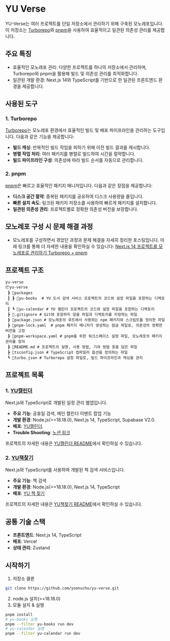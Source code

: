 ﻿# YU Verse

YU-Verse는 여러 프로젝트를 단일 저장소에서 관리하기 위해 구축된 모노레포입니다. 이 저장소는 [Turborepo](https://turborepo.org/)와 [pnpm](https://pnpm.io/)을 사용하여 효율적이고 일관된 의존성 관리를 제공합니다.

## 주요 특징
- 효율적인 모노레포 관리: 다양한 프로젝트를 하나의 저장소에서 관리하며, Turborepo와 pnpm을 활용해 빌드 및 의존성 관리를 최적화합니다.
- 일관된 개발 환경: Next.js 14와 TypeScript를 기반으로 한 일관된 프론트엔드 환경을 제공합니다.


## 사용된 도구

### 1. Turborepo
[Turborepo](https://turborepo.org/)는 모노레포 환경에서 효율적인 빌드 및 배포 파이프라인을 관리하는 도구입니다. 다음과 같은 기능을 제공합니다:
- **빌드 캐싱**: 반복적인 빌드 작업을 피하기 위해 이전 빌드 결과를 캐시합니다.
- **병렬 작업 처리**: 여러 패키지를 병렬로 빌드하여 시간을 절약합니다.
- **빌드 파이프라인 구성**: 의존성에 따라 빌드 순서를 자동으로 관리합니다.

### 2. pnpm
[pnpm](https://pnpm.io/)은 빠르고 효율적인 패키지 매니저입니다. 다음과 같은 장점을 제공합니다:
- **디스크 공간 절약**: 중복된 패키지를 공유하여 디스크 사용량을 줄입니다.
- **빠른 설치 속도**: 링크된 패키지 저장소를 사용하여 빠르게 패키지를 설치합니다.
- **일관된 의존성 관리**: 프로젝트별로 정확한 의존성 버전을 보장합니다.


## 모노레포 구성 시 문제 해결 과정
- 모노레포를 구성하면서 겪었던 과정과 문제 해결을 자세히 정리한 포스팅입니다. 아래 링크를 통해 더 자세한 내용을 확인하실 수 있습니다:
[Next.js 14 프로젝트를 모노레포로 관리하기 Turborepo + pnpm](https://www.notion.so/tomorrowcho/Next-js-14-Turborepo-pnpm-1041c66258d480c28888e110653b130f)


## 프로젝트 구조

```
yu-verse
📦yu-verse
 ┣ 📂packages
 ┃ ┣ 📂yu-books  # YU 도서 검색 서비스 프로젝트의 코드와 설정 파일을 포함하는 디렉토리
 ┃ ┗ 📂yu-calendar # YU 캘린더 프로젝트의 코드와 설정 파일을 포함하는 디렉토리
 ┣ 📜.gitignore # Git에 포함하지 않을 파일과 디렉토리를 지정하는 파일
 ┣ 📜package.json # 모노레포의 루트에서 사용하는 npm 패키지와 스크립트를 정의한 파일
 ┣ 📜pnpm-lock.yaml  # pnpm 패키지 매니저가 생성하는 잠금 파일로, 의존성의 정확한 버전을 고정
 ┣ 📜pnpm-workspace.yaml # pnpm을 위한 워크스페이스 설정 파일, 모노레포의 패키지 관리를 정의
 ┣ 📜README.md # 프로젝트의 설명, 사용 방법, 기여 방법 등을 담은 파일
 ┣ 📜tsconfig.json # TypeScript 컴파일러 옵션을 정의하는 파일
 ┗ 📜turbo.json # Turborepo 설정 파일로, 빌드 파이프라인과 캐싱을 관리

```


## 프로젝트 목록

### 1. [YU캘린더](https://github.com/yoonucho/yu-verse/tree/main/packages/yu-calendar)
Next.js와 TypeScript로 개발된 일정 관리 웹앱입니다.

- **주요 기능**: 공휴일 검색, 메인 캘린더 이벤트 팝업 기능
- **개발 환경**: Node.js(>=18.18.0), Next.js 14, TypeScript, Supabase V2.0.
- **배포**: [YU캘린더](https://yu-calendar.vercel.app/).
- **Trouble Shooting**: [노션 링크](https://www.notion.so/tomorrowcho/YU-e3d060001cd84f919f1adafc90e20166?pvs=4#96db7517f88e4ff8abe7d73ca387a4f3)

프로젝트의 자세한 내용은 [YU캘린더 README](https://github.com/yoonucho/yu-verse/tree/main/packages/yu-calendar#readme)에서 확인하실 수 있습니다.

### 2. [YU책찾기](https://github.com/yoonucho/yu-verse/tree/main/packages/yu-books)
Next.js와 TypeScript를 사용하여 개발된 책 검색 서비스입니다.

- **주요 기능**: 책 검색
- **개발 환경**: Node.js(>=18.18.0), Next.js 14, TypeScript
- **배포**: [YU 책 찾기](https://yu-books.vercel.app/)

프로젝트의 자세한 내용은 [YU책찾기 README](https://github.com/yoonucho/yu-verse/tree/main/packages/yu-books#readme)에서 확인하실 수 있습니다.


## 공통 기술 스택
- **프론트엔드**: Next.js 14, TypeScript
- **배포**: Vercel
- **상태 관리**: Zustand


## 시작하기

1.  저장소 클론

```bash
git clone https://github.com/yoonucho/yu-verse.git
```
2.  node.js 설치(>=18.18.0)
3.  모듈 설치 & 실행

```bash
pnpm install
# yu-books 실행
pnpm --filter yu-books run dev
# yu-calendar 실행
pnpm --filter yu-calendar run dev
```




